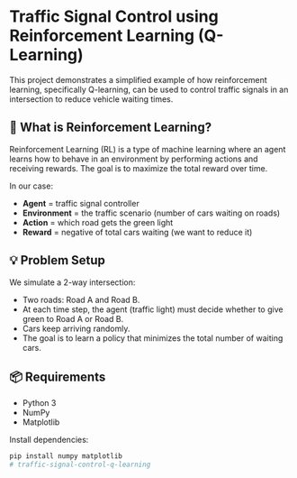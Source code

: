 # Traffic Signal Control using Reinforcement Learning (Q-Learning)

This project demonstrates a simplified example of how reinforcement learning, specifically Q-learning, can be used to control traffic signals in an intersection to reduce vehicle waiting times.

## 🧠 What is Reinforcement Learning?

Reinforcement Learning (RL) is a type of machine learning where an agent learns how to behave in an environment by performing actions and receiving rewards. The goal is to maximize the total reward over time.

In our case:
- **Agent** = traffic signal controller
- **Environment** = the traffic scenario (number of cars waiting on roads)
- **Action** = which road gets the green light
- **Reward** = negative of total cars waiting (we want to reduce it)

## 💡 Problem Setup

We simulate a 2-way intersection:
- Two roads: Road A and Road B.
- At each time step, the agent (traffic light) must decide whether to give green to Road A or Road B.
- Cars keep arriving randomly.
- The goal is to learn a policy that minimizes the total number of waiting cars.

## 📦 Requirements

- Python 3
- NumPy
- Matplotlib

Install dependencies:

```bash
pip install numpy matplotlib
# traffic-signal-control-q-learning
